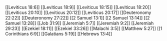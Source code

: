 [[Leviticus 18:6]]
[[Leviticus 18:9]]
[[Leviticus 18:15]]
[[Leviticus 18:20]]
[[Leviticus 20:10]]
[[Leviticus 20:12]]
[[Leviticus 20:17]]
[[Deuteronomy 22:22]]
[[Deuteronomy 27:22]]
[[2 Samuel 13:1]]
[[2 Samuel 13:14]]
[[2 Samuel 13:28]]
[[Job 31:9]]
[[Jeremiah 5:7]]
[[Jeremiah 9:2]]
[[Jeremiah 29:23]]
[[Ezekiel 18:11]]
[[Ezekiel 33:26]]
[[Malachi 3:5]]
[[Matthew 5:27]]
[[1 Corinthians 6:9]]
[[Galatians 5:19]]
[[Hebrews 13:4]]
